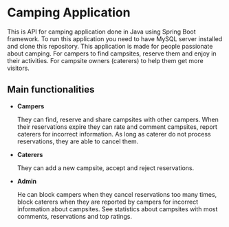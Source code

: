 # Camping Application

This is API for camping application done in Java using Spring Boot framework. To run this application you need to have MySQL server installed and clone this repository. 
This application is made for people passionate about camping. For campers to find 
campsites, reserve them and enjoy in their activities. For campsite owners (caterers)
to help them get more visitors.

## Main functionalities

* **Campers**

    They can find, reserve and share campsites with other campers. When their reservations expire they can rate and comment campsites, report caterers for incorrect information.
    As long as caterer do not process reservations, they are able to cancel them.
    
* **Caterers**

    They can add a new campsite, accept and reject reservations.

* **Admin**

    He can block campers when they cancel reservations too many times, block caterers when they are reported by campers for incorrect information about campsites. See statistics about campsites with most comments, reservations and top ratings.